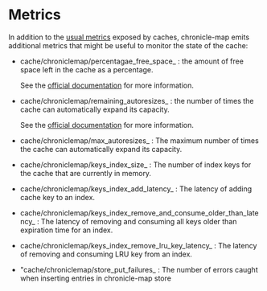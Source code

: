 Metrics
=============

In addition to the [usual metrics](https://gerrit-review.googlesource.com/Documentation/metrics.html#_caches)
exposed by caches, chronicle-map emits additional metrics that might be useful
to monitor the state of the cache:

* cache/chroniclemap/percentagae_free_space_<cache-name>
  : the amount of free space left in the cache as a percentage.

  See the [official documentation](https://javadoc.io/static/net.openhft/chronicle-map/3.20.83/net/openhft/chronicle/map/ChronicleMap.html#percentageFreeSpace--)
  for more information.

* cache/chroniclemap/remaining_autoresizes_<cache-name>
  : the number of times the cache can automatically expand its capacity.

  See the [official documentation](https://javadoc.io/static/net.openhft/chronicle-map/3.20.83/net/openhft/chronicle/map/ChronicleMap.html#remainingAutoResizes--)
  for more information.

* cache/chroniclemap/max_autoresizes_<cache-name>
  : The maximum number of times the cache can automatically expand its capacity.

* cache/chroniclemap/keys_index_size_<cache-name>
  : The number of index keys for the cache that are currently in memory.

* cache/chroniclemap/keys_index_add_latency_<cache-name>
  : The latency of adding cache key to an index.

* cache/chroniclemap/keys_index_remove_and_consume_older_than_latency_<cache-name>
  : The latency of removing and consuming all keys older than expiration time for an index.

* cache/chroniclemap/keys_index_remove_lru_key_latency_<cache-name>
  : The latency of removing and consuming LRU key from an index.

* "cache/chroniclemap/store_put_failures_<cache-name>
  : The number of errors caught when inserting entries in chronicle-map store